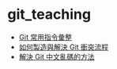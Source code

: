 # git_teaching


- [Git 常用指令彙整](./frequently_used/frequently_used.md)
- [如何製造與解決 Git 衝突流程](./conlict_and_resolve/conlict_and_resolve.md)
- [解決 Git 中文亂碼的方法](./git_chinese/git_chinese.md)
